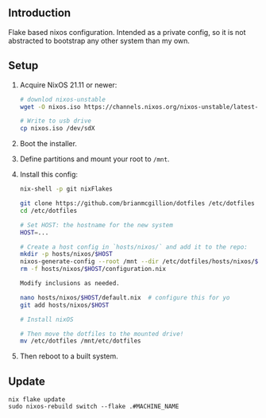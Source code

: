 
## Introduction

Flake based nixos configuration. Intended as a private config, so it is not abstracted to bootstrap any other system than my own.


## Setup

1. Acquire NixOS 21.11 or newer:
   ```sh
   # downlod nixos-unstable
   wget -O nixos.iso https://channels.nixos.org/nixos-unstable/latest-nixos-minimal-x86_64-linux.iso
   
   # Write to usb drive
   cp nixos.iso /dev/sdX
   ```

2. Boot the installer.

3. Define partitions and mount your root to `/mnt`.

5. Install this config:
   ```sh
   nix-shell -p git nixFlakes

   git clone https://github.com/brianmcgillion/dotfiles /etc/dotfiles
   cd /etc/dotfiles
   
   # Set HOST: the hostname for the new system
   HOST=...
   
   # Create a host config in `hosts/nixos/` and add it to the repo:
   mkdir -p hosts/nixos/$HOST
   nixos-generate-config --root /mnt --dir /etc/dotfiles/hosts/nixos/$HOST
   rm -f hosts/nixos/$HOST/configuration.nix
   
   Modify inclusions as needed.
   
   nano hosts/nixos/$HOST/default.nix  # configure this for yo
   git add hosts/nixos/$HOST
   
   # Install nixOS
   
   # Then move the dotfiles to the mounted drive!
   mv /etc/dotfiles /mnt/etc/dotfiles
   ```

6. Then reboot to a built system.
    
## Update

    nix flake update
    sudo nixos-rebuild switch --flake .#MACHINE_NAME

